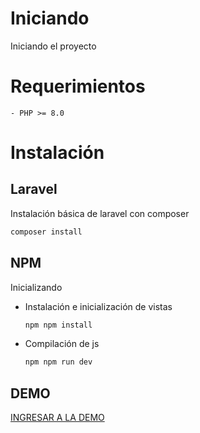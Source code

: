 # Iniciando

Iniciando el proyecto

# Requerimientos

	- PHP >= 8.0

# Instalación

## Laravel

Instalación básica de laravel con composer

```jsx
composer install
```

## NPM

Inicializando

- Instalación e inicialización de vistas

    ```jsx
    npm npm install
    ```

- Compilación de js
    ```jsx
    npm npm run dev

## DEMO

[INGRESAR A LA DEMO](https://ebgetproperties.sytes.net/)
